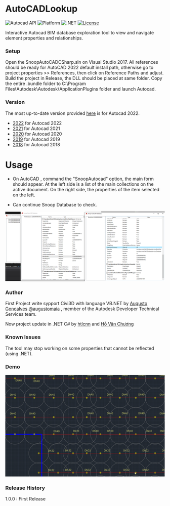 
# AutoCADLookup

![Autocad API](https://img.shields.io/badge/Revit%20API-2021-blue.svg)
![Platform](https://img.shields.io/badge/platform-Windows-lightgray.svg)
![.NET](https://img.shields.io/badge/.NET-4.7.2-blue.svg)
[![License](http://img.shields.io/:license-mit-blue.svg)](http://opensource.org/licenses/MIT)

Interactive Autocad BIM database exploration tool to view and navigate element properties and relationships.

### Setup

Open the SnoopAutoCADCSharp.sln on Visual Studio 2017. All references should be ready for AutoCAD 2022 default install path, otherwise go to project properties >> References, then click on Reference Paths and adjust. Build the project in Release, the DLL should be placed at same folder. Copy the entire .bundle folder to C:\Program Files\Autodesk\Autodesk\ApplicationPlugins folder and launch Autocad.

### Version

The most up-to-date version provided <a href="[link](https://github.com/chuongmep/SnoopAutoCADCSharp/releases/)">here</a>  is for Autocad 2022.
- <a href="https://github.com/chuongmep/AutoCADLookup/releases/tag/1.0.0">2022</a>  for Autocad 2022
- <a href="https://github.com/chuongmep/AutoCADLookup/releases/tag/1.0.0">2021</a>  for Autocad 2021
- <a href="https://github.com/chuongmep/AutoCADLookup/releases/tag/1.0.0">2020</a>  for Autocad 2020
- <a href="https://github.com/chuongmep/AutoCADLookup/releases/tag/1.0.0">2019</a>  for Autocad 2019
- <a href="https://github.com/chuongmep/AutoCADLookup/releases/tag/1.0.0">2018</a>  for Autocad 2018

# Usage

- On AutoCAD , command the "SnoopAutocad" option, the main form should appear. At the left side is a list of the main collections on the active document. On the right side, the properties of the item selected on the left.

- Can continue Snoop Database to check.

![](Documents/_Image_bfad9808-fa10-4857-8d77-f1f0b161433f.png)

### Author 

First Project write sypport Civi3D with language VB.NET by <a href="https://github.com/augustogoncalves">Augusto Goncalves</a> <a href="https://twitter.com/augustomaia">@augustomaia</a> , member of the Autodesk Developer Technical Services team.

Now project update in .NET C# by <a href="https://github.com/htlcnn">htlcnn</a> and <a href="https://github.com/chuongmep">Hồ Văn Chương</a> 

### Known Issues

The tool may stop working on some properties that cannot be reflected (using .NET).

### Demo

![](Documents/SnoopCad.gif)

### Release History

1.0.0 : First Release


